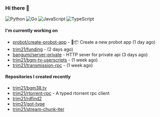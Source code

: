 ### Hi there 👋

![Python](https://img.shields.io/badge/python-3670A0?style=for-the-badge&logo=python&logoColor=ffdd54)
![Go](https://img.shields.io/badge/go-%2300ADD8.svg?style=for-the-badge&logo=go&logoColor=white)
![JavaScript](https://img.shields.io/badge/javascript-%23323330.svg?style=for-the-badge&logo=javascript&logoColor=%23F7DF1E)
![TypeScript](https://img.shields.io/badge/typescript-%23007ACC.svg?style=for-the-badge&logo=typescript&logoColor=white)

#### I'm currently working on

- [probot/create-probot-app](https://github.com/probot/create-probot-app) - 🤖📦 Create a new probot app (1 day ago)
- [trim21/funding](https://github.com/trim21/funding) -  (2 days ago)
- [bangumi/server-private](https://github.com/bangumi/server-private) - HTTP sever for private api (3 days ago)
- [trim21/bgm-tv-userscripts](https://github.com/trim21/bgm-tv-userscripts) -  (1 week ago)
- [trim21/transmission-rpc](https://github.com/trim21/transmission-rpc) -  (1 week ago)

#### Repositories I created recently

- [trim21/bgm38.tv](https://github.com/trim21/bgm38.tv)
- [trim21/rtorrent-rpc](https://github.com/trim21/rtorrent-rpc) - A typed rtorrent rpc client
- [trim21/rdfind2](https://github.com/trim21/rdfind2)
- [trim21/got-type](https://github.com/trim21/got-type)
- [trim21/stream-chunk-iter](https://github.com/trim21/stream-chunk-iter)
